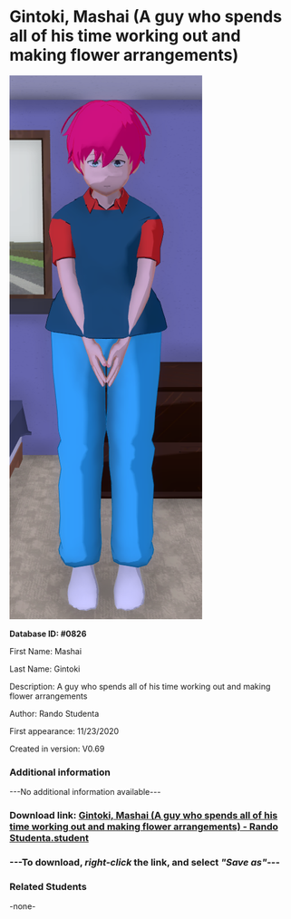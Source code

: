 # Gintoki, Mashai (A guy who spends all of his time working out and making flower arrangements)

<img src="../../Files/Images/Gintoki, Mashai (A guy who spends all of his time working out and making flower arrangements).png" title="Gintoki, Mashai (A guy who spends all of his time working out and making flower arrangements) - Rando Studenta">

**Database ID: #0826**

First Name: Mashai

Last Name: Gintoki

Description: A guy who spends all of his time working out and making flower arrangements

Author: Rando Studenta

First appearance: 11/23/2020

Created in version: V0.69

### Additional information

---No additional information available---

### Download link: <a href="https://raw.githubusercontent.com/Arbiter1223/Daigaku-Gurashi-Custom-Students/master/Files/Student%20Files/Gintoki%2C%20Mashai%20(A%20guy%20who%20spends%20all%20of%20his%20time%20working%20out%20and%20making%20flower%20arrangements)%20-%20Rando%20Studenta.student">Gintoki, Mashai (A guy who spends all of his time working out and making flower arrangements) - Rando Studenta.student</a>

### ---**To download, _right-click_ the link, and select _"Save as"_**---

### Related Students

-none-
